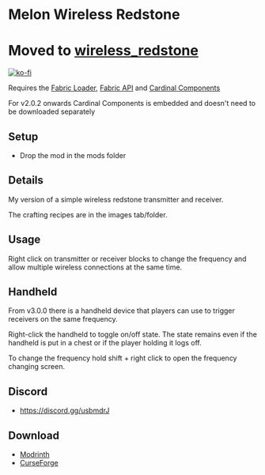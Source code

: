 # Melon Wireless Redstone

# Moved to [wireless_redstone](https://github.com/mrmelon54/wireless_redstone)

[![ko-fi](https://ko-fi.com/img/githubbutton_sm.svg)](https://ko-fi.com/W7W1607S8)

Requires the [Fabric Loader](https://fabricmc.net/use/), [Fabric API](https://modrinth.com/mod/fabric-api) and [Cardinal Components](https://modrinth.com/mod/cardinal-components-api)

For v2.0.2 onwards Cardinal Components is embedded and doesn't need to be downloaded separately

## Setup

- Drop the mod in the mods folder

## Details

My version of a simple wireless redstone transmitter and receiver.

The crafting recipes are in the images tab/folder.

## Usage

Right click on transmitter or receiver blocks to change the frequency and allow multiple wireless connections at the same time.

## Handheld

From v3.0.0 there is a handheld device that players can use to trigger receivers on the same frequency.

Right-click the handheld to toggle on/off state. The state remains even if the handheld is put in a chest or if the player holding it logs off.

To change the frequency hold shift + right click to open the frequency changing screen.

## Discord

- https://discord.gg/usbmdrJ

## Download

- [Modrinth](https://modrinth.com/mod/wireless-redstone)
- [CurseForge](https://www.curseforge.com/minecraft/mc-mods/melon-wireless-redstone)
